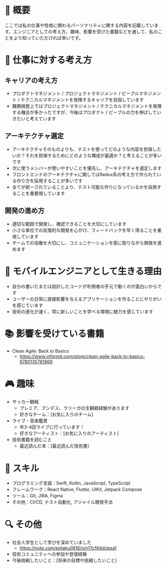 # 📝 概要

ここでは私の仕事や性格に関わるパーソナリティに関する内容を記載しています。エンジニアとしての考え方、趣味、影響を受けた書籍などを通して、私のことをより知っていただければ幸いです。

# 💼 仕事に対する考え方

## キャリアの考え方

- プロダクトマネジメント / プロジェクトマネジメント / ピープルマネジメント / テクニカルマネジメントを発揮するキャリアを目指しています
- 職務経歴上ではプロジェクトマネジメント / テクニカルマネジメントを発揮する機会が多かったですが、今後はプロダクト / ピープルの力を伸ばしていきたいと考えています

## アーキテクチャ選定

- アーキテクチャそのものよりも、テストを使ってどのような内容を担保したいか？それを担保するためにどのような構成が最適か？と考えることが多いです
- 次に使うメンバーが使いやすいことを優先し、アーキテクチャを選定します
- フロントエンドのアーキテクチャに関してはRedux系の考え方で作られている作り方を採用することが多いです
- 全てが統一されていることより、テスト可能な作りになっているかを採用することを重要視しています

## 開発の進め方

- 適切な範囲で開発し、確認できることを大切にしています
- 小さな単位での反復的な開発を心がけ、フィードバックを早く得ることを重視しています
- チームでの協働を大切にし、コミュニケーションを密に取りながら開発を進めます

# 📱 モバイルエンジニアとして生きる理由

- 自分の書いたまたは設計したコードが利用者の手元で動くのが面白いからです
- ユーザーの日常に直接影響を与えるアプリケーションを作ることにやりがいを感じています
- 技術の進化が速く、常に新しいことを学べる環境に魅力を感じています

# 📚 影響を受けている書籍

- Clean Agile: Back to Basics
  - <https://www.informit.com/store/clean-agile-back-to-basics-9780135781869>

# 🎮 趣味

- サッカー観戦
  - プレミア、ブンデス、ラリーガの生観戦経験があります
  - 好きなチーム：[お気に入りのチーム]
- ライブ・音楽鑑賞
  - 年3-4回ライブに行っています！
  - 好きなアーティスト：[お気に入りのアーティスト]
- 技術書籍を読むこと
  - 最近読んだ本：[最近読んだ技術書]

# 🌟 スキル

- プログラミング言語：Swift, Kotlin, JavaScript, TypeScript
- フレームワーク：React Native, Flutter, UIKit, Jetpack Compose
- ツール：Git, JIRA, Figma
- その他：CI/CD, テスト自動化, アジャイル開発手法

# 🔍 その他

- 社会人学生として学びを深めていました
  - <https://note.com/entaku0818/n/n17cf64dcbea1>
- 技術コミュニティへの参加や登壇経験
- 今後挑戦したいこと：[将来の目標や挑戦したいこと]

